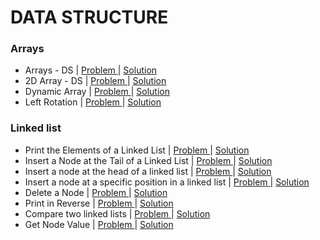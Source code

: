 # DATA STRUCTURE

### Arrays
- Arrays - DS | [ Problem ](https://www.hackerrank.com/challenges/arrays-ds/problem) | [ Solution ](https://github.com/Ram11Coder/HackerRank-JAVA/blob/master/DATA%20STRUCTURE/Solution/Ds1.java)
- 2D Array - DS | [ Problem ](https://www.hackerrank.com/challenges/2d-array/problem?isFullScreen=false) | [ Solution ](https://github.com/Ram11Coder/HackerRank-JAVA/blob/master/DATA%20STRUCTURE/Solution/Ds2.java)
- Dynamic Array | [ Problem ](https://www.hackerrank.com/challenges/dynamic-array/problem?isFullScreen=false) | [ Solution ](https://github.com/Ram11Coder/HackerRank-JAVA/blob/master/DATA%20STRUCTURE/Solution/Ds3.java)
- Left Rotation | [ Problem ](https://www.hackerrank.com/challenges/array-left-rotation/problem?isFullScreen=false) | [ Solution ](https://github.com/Ram11Coder/HackerRank-JAVA/blob/master/DATA%20STRUCTURE/Solution/Ds4.java)

### Linked list
- Print the Elements of a Linked List | [ Problem ](https://www.hackerrank.com/challenges/print-the-elements-of-a-linked-list/problem?isFullScreen=false) | [ Solution ](https://github.com/Ram11Coder/HackerRank-JAVA/blob/master/DATA%20STRUCTURE/Solution/Ds5.java)
- Insert a Node at the Tail of a Linked List | [ Problem ](https://www.hackerrank.com/challenges/insert-a-node-at-the-tail-of-a-linked-list/problem?isFullScreen=false) | [ Solution ](https://github.com/Ram11Coder/HackerRank-JAVA/blob/master/DATA%20STRUCTURE/Solution/Ds6.java)
- Insert a node at the head of a linked list | [ Problem ](https://www.hackerrank.com/challenges/insert-a-node-at-the-head-of-a-linked-list/problem?isFullScreen=false) | [ Solution ](https://github.com/Ram11Coder/HackerRank-JAVA/blob/master/DATA%20STRUCTURE/Solution/Ds7.java)
- Insert a node at a specific position in a linked list | [ Problem ](https://www.hackerrank.com/challenges/insert-a-node-at-a-specific-position-in-a-linked-list/copy-from/250020983) | [ Solution ](https://github.com/Ram11Coder/HackerRank-JAVA/blob/master/DATA%20STRUCTURE/Solution/Ds8.java)
- Delete a Node | [ Problem ](https://www.hackerrank.com/challenges/delete-a-node-from-a-linked-list/problem?isFullScreen=false) | [ Solution ](https://github.com/Ram11Coder/HackerRank-JAVA/blob/master/DATA%20STRUCTURE/Solution/Ds9.java)
- Print in Reverse | [ Problem ](https://www.hackerrank.com/challenges/print-the-elements-of-a-linked-list-in-reverse/problem?isFullScreen=false) | [ Solution ](https://github.com/Ram11Coder/HackerRank-JAVA/blob/master/DATA%20STRUCTURE/Solution/Ds10.java)
- Compare two linked lists | [ Problem ](https://www.hackerrank.com/challenges/compare-two-linked-lists/problem?isFullScreen=false) | [ Solution ](https://github.com/Ram11Coder/HackerRank-JAVA/blob/master/DATA%20STRUCTURE/Solution/Ds11.java)
- Get Node Value | [ Problem ](https://www.hackerrank.com/challenges/get-the-value-of-the-node-at-a-specific-position-from-the-tail/problem?isFullScreen=false) | [ Solution ](https://github.com/Ram11Coder/HackerRank-JAVA/blob/master/DATA%20STRUCTURE/Solution/Ds12.java)
